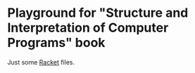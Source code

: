 # Playground for "Structure and Interpretation of Computer Programs" book

Just some [Racket](https://racket-lang.org/) files.
